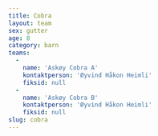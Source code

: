 ```yaml
---
title: Cobra
layout: team
sex: gutter
age: 8
category: barn
teams:
  -
    name: 'Askøy Cobra A'
    kontaktperson: 'Øyvind Håkon Heimli'
    fiksid: null
  -
    name: 'Askøy Cobra B'
    kontaktperson: 'Øyvind Håkon Heimli'
    fiksid: null
slug: cobra
---
```

